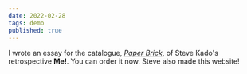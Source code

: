 ```yaml
---
date: 2022-02-28
tags: demo
published: true
---
```


I wrote an essay for the catalogue, [*Paper Brick*](https://www.leroys.biz/merch), of Steve Kado's retrospective **Me!**. You can order it now. Steve also made this website! 